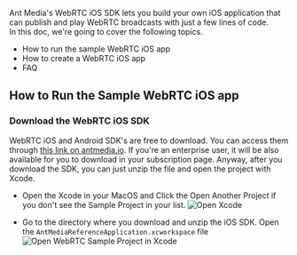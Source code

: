 Ant Media's WebRTC iOS SDK lets you build your own iOS application that can publish and play WebRTC broadcasts with just a few lines of code.   
In this doc, we're going to cover the following topics. 
* How to run the sample WebRTC iOS app
* How to create a WebRTC iOS app
* FAQ 

## How to Run the Sample WebRTC iOS app

### Download the WebRTC iOS SDK
WebRTC iOS and Android SDK's are free to download. You can access them through [this link on antmedia.io](https://antmedia.io/free-webrtc-android-ios-sdk/). If you're an enterprise user, it will be also available for you to download in your subscription page. Anyway, after you download the SDK, you can just unzip the file and open the project with Xcode. 

* Open the Xcode in your MacOS and Click the Open Another Project if you don't see the Sample Project in your list.
![Open Xcode](../images/Xcode_open_another_project.png)

* Go to the directory where you download and unzip the iOS SDK. Open the `AntMediaReferenceApplication.xcworkspace` file
![Open WebRTC Sample Project in Xcode](../images/open_sample_project.png)





